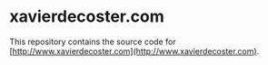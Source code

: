 # xavierdecoster.com

This repository contains the source code for [http://www.xavierdecoster.com](http://www.xavierdecoster.com).